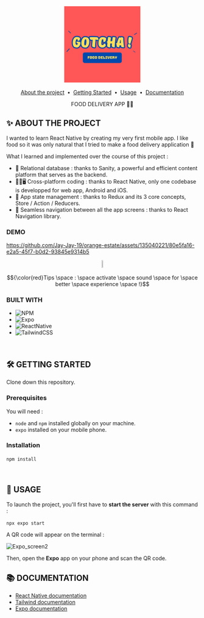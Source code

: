 <!-- HEADER -->
<div align="center">
  <img src="./assets/gotcha_logo.png" alt="Logo" width="200">
  
  <p align="center">
  <a href="#about-the-project">About the project</a> &nbsp;&bull;&nbsp;
  <a href="#getting-started">Getting Started</a> &nbsp;&bull;&nbsp;
  <a href="#usage">Usage</a> &nbsp;&bull;&nbsp;
  <a href="#documentation">Documentation</a>
  </p>

  <p align="center">
    FOOD DELIVERY APP 🛵💨
  </p>
</div>

<!-- ABOUT THE PROJECT -->
## ✨ ABOUT THE PROJECT
<p>
  I wanted to learn React Native by creating my very first mobile app. I like food so it was only natural that I tried to make a food delivery application 🤤 <br />
  
  What I learned and implemented over the course of this project :<br />
  
- 🔑 Relational database : thanks to Sanity, a powerful and efficient content platform that serves as the backend.<br />
- 📱🔄🖥️ Cross-platform coding : thanks to React Native, only one codebase is developped for web app, Android and iOS.<br />
- 🏪 App state management : thanks to Redux and its 3 core concepts, Store / Action / Reducers.<br />
- 💫 Seamless navigation between all the app screens : thanks to React Navigation library.
</p>

### DEMO

https://github.com/Jay-Jay-19/orange-estate/assets/135040221/80e5fa16-e2a5-45f7-b0d2-93845e9314b5

<p align="center">
<img src="https://github.com/Jay-Jay-19/orange-estate/assets/135040221/019b88b7-fa5a-4306-a50f-8289157680f2" width=3% height=3%>
</p>

$${\color{red}Tips \space : \space activate \space sound \space for \space better \space experience \space !}$$

### BUILT WITH
- ![NPM](https://img.shields.io/badge/NPM-%23000000.svg?style=for-the-badge&logo=npm&logoColor=white)
- ![Expo](https://img.shields.io/badge/Expo-%23000000.svg?style=for-the-badge&logo=expo&logoColor=white)
- ![ReactNative](https://img.shields.io/badge/reactnative-%2320232a.svg?style=for-the-badge&logo=react&logoColor=%2361DAFB)
- ![TailwindCSS](https://img.shields.io/badge/tailwindcss-%2338B2AC.svg?style=for-the-badge&logo=tailwind-css&logoColor=white)
<br>

<!-- GETTING STARTED -->
## 🛠 GETTING STARTED
Clone down this repository.

### Prerequisites
You will need :

- `node` and `npm` installed globally on your machine.
- `expo` installed on your mobile phone.

### Installation

`npm install` 
<p></p><br>

<!-- USAGE -->
## 🥋 USAGE

To launch the project, you'll first have to __start the server__ with this command :

`npx expo start`  

A QR code will appear on the terminal :

![Expo_screen2](https://github.com/Jay-Jay-19/gotcha/assets/135040221/3ee5bafc-6f7d-42a4-bce8-adaaef49dac5)

Then, open the __Expo__ app on your phone and scan the QR code.

<!-- DOCUMENTATION -->
## 📚 DOCUMENTATION
- [React Native documentation](https://reactnative.dev)
- [Tailwind documentation](https://tailwindcss.com/)
- [Expo documentation](https://expo.dev)

